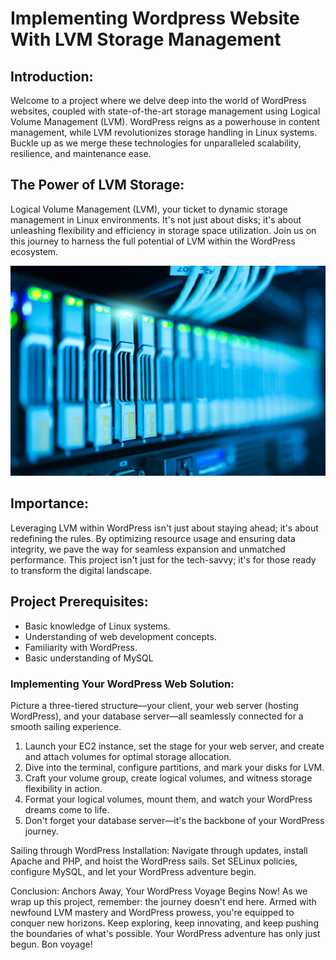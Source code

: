 # Implementing Wordpress Website With LVM Storage Management

## Introduction:
Welcome to a project where we delve deep into the world of WordPress websites, coupled with state-of-the-art storage management using Logical Volume Management (LVM). WordPress reigns as a powerhouse in content management, while LVM revolutionizes storage handling in Linux systems. Buckle up as we merge these technologies for unparalleled scalability, resilience, and maintenance ease.

## The Power of LVM Storage:
Logical Volume Management (LVM), your ticket to dynamic storage management in Linux environments. It's not just about disks; it's about unleashing flexibility and efficiency in storage space utilization. Join us on this journey to harness the full potential of LVM within the WordPress ecosystem.

![](Images/Datacenter-Server.jpg)

## Importance:
Leveraging LVM within WordPress isn't just about staying ahead; it's about redefining the rules. By optimizing resource usage and ensuring data integrity, we pave the way for seamless expansion and unmatched performance. This project isn't just for the tech-savvy; it's for those ready to transform the digital landscape.


## Project Prerequisites:
* Basic knowledge of Linux systems.
* Understanding of web development concepts.
* Familiarity with WordPress.
* Basic understanding of MySQL

### Implementing Your WordPress Web Solution:
Picture a three-tiered structure—your client, your web server (hosting WordPress), and your database server—all seamlessly connected for a smooth sailing experience.

1. Launch your EC2 instance, set the stage for your web server, and create and attach volumes for optimal storage allocation.
2. Dive into the terminal, configure partitions, and mark your disks for LVM.
3. Craft your volume group, create logical volumes, and witness storage flexibility in action.
4. Format your logical volumes, mount them, and watch your WordPress dreams come to life.
5. Don't forget your database server—it's the backbone of your WordPress journey.

Sailing through WordPress Installation:
Navigate through updates, install Apache and PHP, and hoist the WordPress sails. Set SELinux policies, configure MySQL, and let your WordPress adventure begin.

Conclusion: Anchors Away, Your WordPress Voyage Begins Now!
As we wrap up this project, remember: the journey doesn't end here. Armed with newfound LVM mastery and WordPress prowess, you're equipped to conquer new horizons. Keep exploring, keep innovating, and keep pushing the boundaries of what's possible. Your WordPress adventure has only just begun. Bon voyage!